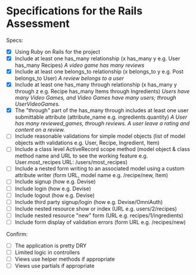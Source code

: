 # Specifications for the Rails Assessment

Specs:
- [x] Using Ruby on Rails for the project
- [x] Include at least one has_many relationship (x has_many y e.g. User has_many Recipes)
    *A video game has many reviews*
- [x] Include at least one belongs_to relationship (x belongs_to y e.g. Post belongs_to User)
    *A review belongs to a user*
- [x] Include at least one has_many through relationship (x has_many y through z e.g. Recipe has_many Items through Ingredients)
    *Users have many Video Games, and Video Games have many users; through UserVideoGames.*
- [x] The "through" part of the has_many through includes at least one user submittable attribute (attribute_name e.g. ingredients.quantity)
    *A User has many reviewed_games, through reviews.  A user leave a rating and content on a review.*
- [ ] Include reasonable validations for simple model objects (list of model objects with validations e.g. User, Recipe, Ingredient, Item)
- [ ] Include a class level ActiveRecord scope method (model object & class method name and URL to see the working feature e.g. User.most_recipes URL: /users/most_recipes)
- [ ] Include a nested form writing to an associated model using a custom attribute writer (form URL, model name e.g. /recipe/new, Item)
- [ ] Include signup (how e.g. Devise)
- [ ] Include login (how e.g. Devise)
- [ ] Include logout (how e.g. Devise)
- [ ] Include third party signup/login (how e.g. Devise/OmniAuth)
- [ ] Include nested resource show or index (URL e.g. users/2/recipes)
- [ ] Include nested resource "new" form (URL e.g. recipes/1/ingredients)
- [ ] Include form display of validation errors (form URL e.g. /recipes/new)

Confirm:
- [ ] The application is pretty DRY
- [ ] Limited logic in controllers
- [ ] Views use helper methods if appropriate
- [ ] Views use partials if appropriate
